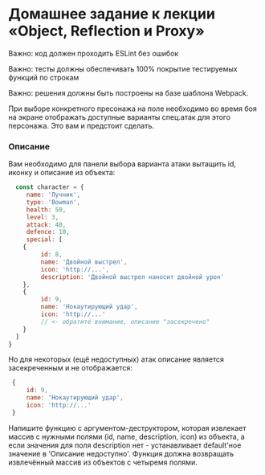 # Домашнее задание к лекции «Object, Reflection и Proxy»

Важно: код должен проходить ESLint без ошибок

Важно: тесты должны обеспечивать 100% покрытие тестируемых функций по строкам

Важно: решения должны быть построены на базе шаблона Webpack.

При выборе конкретного пресонажа на поле необходимо во время боя на экране отображать доступные варианты спец.атак для этого персонажа. Это вам и предстоит сделать.

### Описание

Вам необходимо для панели выбора варианта атаки вытащить id, иконку и описание из объекта:
```javascript
  const character = {
     name: 'Лучник',
     type: 'Bowman',
     health: 50,
     level: 3,
     attack: 40,
     defence: 10,
     special: [
    {
         id: 8,
         name: 'Двойной выстрел',
         icon: 'http://...',
         description: 'Двойной выстрел наносит двойной урон'
    }, 
    {
         id: 9,
         name: 'Нокаутирующий удар',
         icon: 'http://...'
         // <- обратите внимание, описание "засекречено"
    }
  ]	
}
```

Но для некоторых (ещё недоступных) атак описание является засекреченным и не отображается:
```javascript
 {
     id: 9,
     name: 'Нокаутирующий удар',
     icon: 'http://...'
 }
```
Напишите функцию с аргументом-деструктором, которая извлекает массив с нужными полями (id, name, description, icon) из объекта, а если значения для поля description нет - устанавливает default'ное значение в 'Описание недоступно'. Функция должна возвращать извлечённый массив из объектов с четыремя полями.
